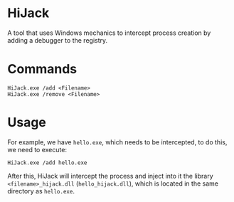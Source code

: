 # HiJack
A tool that uses Windows mechanics to intercept process creation by adding a debugger to the registry.

# Commands
```
HiJack.exe /add <Filename>
HiJack.exe /remove <Filename>
```

# Usage
For example, we have `hello.exe`, which needs to be intercepted, to do this, we need to execute:
```
HiJack.exe /add hello.exe
```
After this, HiJack will intercept the process and inject into it the library `<filename>_hijack.dll` (`hello_hijack.dll`), which is located in the same directory as `hello.exe`.
